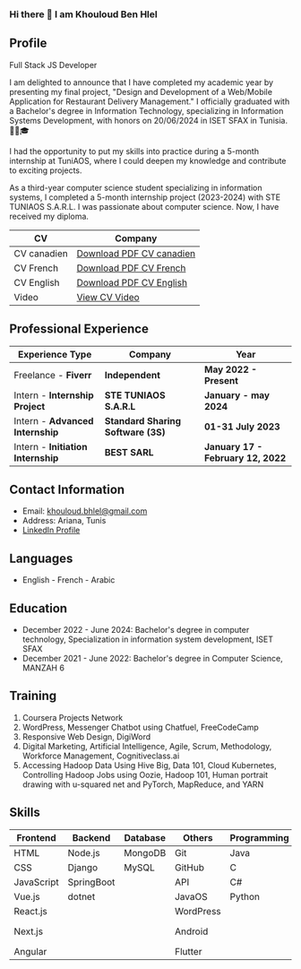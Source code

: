 ### Hi there 👋 I am  Khouloud Ben Hlel 

## Profile
Full Stack JS Developer

I am delighted to announce that I have completed my academic year by presenting my final project, "Design and Development of a Web/Mobile Application for Restaurant Delivery Management." I officially graduated with a Bachelor's degree in Information Technology, specializing in Information Systems Development, with honors on 20/06/2024 in ISET SFAX in Tunisia. 👩‍🎓🎓

I had the opportunity to put my skills into practice during a 5-month internship at TuniAOS, where I could deepen my knowledge and contribute to exciting projects.

As a third-year computer science student specializing in information systems, I completed a 5-month internship project (2023-2024) with STE TUNIAOS S.A.R.L. I was passionate about computer science. Now, I have received my diploma.

| CV         | Company                                                                                                                              |
|------------|--------------------------------------------------------------------------------------------------------------------------------------|
| CV canadien| [Download PDF CV canadien](https://raw.githubusercontent.com/khouloudbh23/CV-Fransh/master/cv-canadien-professionnel.pdf)         |
| CV French  | [Download PDF CV French](https://raw.githubusercontent.com/khouloudbh23/CV-Fransh/master/CV-khouloud-ben-hlel%20pour%20les%20offres%20de%20l'emploi%20en%20français%20v2.pdf) |
| CV English | [Download PDF CV English](https://github.com/Khouloud-Bhlel/CV-Fransh/blob/master/CV-khouloud-ben-hlel%20pour%20les%20offres%20de%20l'emploi%20en%20anglais.pdf) |
| Video      | [View CV Video](https://drive.google.com/file/d/1RpyErWuzXp0CO2fqFEnWMmaXnjlQAoDh/view?usp=drive_link) |



## Professional Experience

| Experience Type              | Company                                      | Year    |
|------------------------------|----------------------------------------------|-----------------|
| Freelance - **Fiverr**           | **Independent**                              |**May 2022 - Present** |
| Intern - **Internship Project**  | **STE TUNIAOS S.A.R.L**                      |**January - may 2024**|
| Intern - **Advanced Internship** | **Standard Sharing Software (3S)**           |**01-31 July 2023**|
| Intern - **Initiation Internship**| **BEST SARL**                               |**January 17 - February 12, 2022**|


## Contact Information
- Email: khouloud.bhlel@gmail.com
- Address: Ariana, Tunis
- [LinkedIn Profile](https://www.linkedin.com/in/khouloud-ben-hlel-b4b069236/)

## Languages
- English     - French      - Arabic
  
## Education
- December 2022 - June 2024: Bachelor's degree in computer technology, Specialization in information system development, ISET SFAX
- December 2021 - June 2022: Bachelor's degree in Computer Science, MANZAH 6

## Training
1. Coursera Projects Network
2. WordPress, Messenger Chatbot using Chatfuel, FreeCodeCamp
3. Responsive Web Design, DigiWord
4. Digital Marketing, Artificial Intelligence, Agile, Scrum, Methodology, Workforce Management, Cognitiveclass.ai
5. Accessing Hadoop Data Using Hive Big, Data 101, Cloud Kubernetes, Controlling Hadoop Jobs using Oozie, Hadoop 101, Human portrait drawing with u-squared net and PyTorch, MapReduce, and YARN

## Skills
| Frontend      | Backend       | Database   | Others         | Programming   | Office         |
|---------------|---------------|------------|----------------|---------------|----------------|
| HTML          | Node.js       | MongoDB    | Git            | Java          | Word           |
| CSS           | Django        | MySQL      | GitHub         | C             | PowerPoint     |
| JavaScript    | SpringBoot    |            | API            | C#            | Excel          |
| Vue.js        | dotnet        |            | JavaOS         | Python        | Power BI       |
| React.js      |               |            | WordPress      |               | Desktop        |
| Next.js       |               |            | Android        |               | Movie Maker    |
| Angular       |               |            | Flutter        |               | Filmora        |



